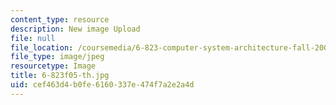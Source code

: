 ```yaml
---
content_type: resource
description: New image Upload
file: null
file_location: /coursemedia/6-823-computer-system-architecture-fall-2005/cef463d4b0fe6160337e474f7a2e2a4d_6-823f05-th.jpg
file_type: image/jpeg
resourcetype: Image
title: 6-823f05-th.jpg
uid: cef463d4-b0fe-6160-337e-474f7a2e2a4d
---
```

